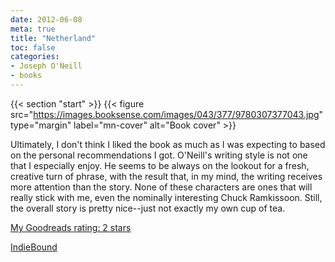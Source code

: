 ```yaml
---
date: 2012-06-08
meta: true
title: "Netherland"
toc: false
categories:
- Joseph O'Neill
- books
---
```


{{< section "start" >}}
{{< figure src="https://images.booksense.com/images/043/377/9780307377043.jpg" type="margin" label="mn-cover" alt="Book cover" >}}

Ultimately, I don't think I liked the book as much as I was expecting to based on the personal recommendations I got. O'Neill's writing style is not one that I especially enjoy. He seems to be always on the lookout for a fresh, creative turn of phrase, with the result that, in my mind, the writing receives more attention than the story. None of these characters are ones that will really stick with me, even the nominally interesting Chuck Ramkissoon. Still, the overall story is pretty nice--just not exactly my own cup of tea.

[My Goodreads rating: 2 stars](https://www.goodreads.com/review/show/335819744)  

[IndieBound](https://www.indiebound.org/book/9780307377043)
